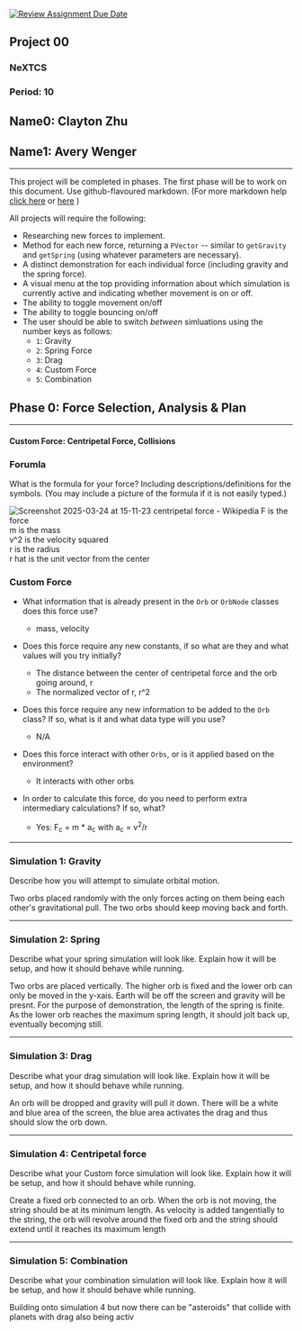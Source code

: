 [![Review Assignment Due Date](https://classroom.github.com/assets/deadline-readme-button-22041afd0340ce965d47ae6ef1cefeee28c7c493a6346c4f15d667ab976d596c.svg)](https://classroom.github.com/a/gbHItYk9)
## Project 00
### NeXTCS 
### Period: 10 
## Name0: Clayton Zhu
## Name1: Avery Wenger 
---

This project will be completed in phases. The first phase will be to work on this document. Use github-flavoured markdown. (For more markdown help [click here](https://github.com/adam-p/markdown-here/wiki/Markdown-Cheatsheet) or [here](https://docs.github.com/en/get-started/writing-on-github/getting-started-with-writing-and-formatting-on-github/basic-writing-and-formatting-syntax) )

All projects will require the following:
- Researching new forces to implement.
- Method for each new force, returning a `PVector`  -- similar to `getGravity` and `getSpring` (using whatever parameters are necessary).
- A distinct demonstration for each individual force (including gravity and the spring force).
- A visual menu at the top providing information about which simulation is currently active and indicating whether movement is on or off.
- The ability to toggle movement on/off
- The ability to toggle bouncing on/off
- The user should be able to switch _between_ simluations using the number keys as follows:
  - `1`: Gravity
  - `2`: Spring Force
  - `3`: Drag
  - `4`: Custom Force
  - `5`: Combination


## Phase 0: Force Selection, Analysis & Plan
---------- 

#### Custom Force: Centripetal Force, Collisions

### Forumla
What is the formula for your force? Including descriptions/definitions for the symbols. (You may include a picture of the formula if it is not easily typed.)


![Screenshot 2025-03-24 at 15-11-23 centripetal force - Wikipedia](https://github.com/user-attachments/assets/4cb5bffe-6e63-4b42-8e27-a6f4b05d584f)
F is the force <br>
m is the mass <br>
v^2 is the velocity squared <br>
r is the radius <br>
r hat is the unit vector from the center <br>




### Custom Force
- What information that is already present in the `Orb` or `OrbNode` classes does this force use?
  - mass, velocity

- Does this force require any new constants, if so what are they and what values will you try initially?
  - The distance between the center of centripetal force and the orb going around, r
  - The normalized vector of r, r^2

- Does this force require any new information to be added to the `Orb` class? If so, what is it and what data type will you use?
  - N/A

- Does this force interact with other `Orbs`, or is it applied based on the environment?
  - It interacts with other orbs

- In order to calculate this force, do you need to perform extra intermediary calculations? If so, what?
  - Yes: F<sub>c</sub> =  m * a<sub>c</sub> with a<sub>c</sub> = v<sup>2</sup>/r 

--- 

### Simulation 1: Gravity
Describe how you will attempt to simulate orbital motion.

Two orbs placed randomly with the only forces acting on them being each other's gravitational pull. The two orbs should keep moving back and forth.

--- 

### Simulation 2: Spring
Describe what your spring simulation will look like. Explain how it will be setup, and how it should behave while running.

Two orbs are placed vertically. The higher orb is fixed and the lower orb can only be moved in the y-xais. Earth will be off the screen and gravity will be presnt. For the purpose of demonstration, the length of the spring is finite. As the lower orb reaches the maximum spring length, it should jolt back up, eventually becomjng still.

--- 

### Simulation 3: Drag
Describe what your drag simulation will look like. Explain how it will be setup, and how it should behave while running.

An orb will be dropped and gravity will pull it down. There will be a white and blue area of the screen, the blue area activates the drag and thus should slow the orb down.

--- 

### Simulation 4: Centripetal force
Describe what your Custom force simulation will look like. Explain how it will be setup, and how it should behave while running.

Create a fixed orb connected to an orb. When the orb is not moving, the string should be at its minimum length. As velocity is added tangentially to the string, the orb will revolve around the fixed orb and the string should extend until it reaches its maximum length

--- 

### Simulation 5: Combination
Describe what your combination simulation will look like. Explain how it will be setup, and how it should behave while running.

Building onto simulation 4 but now there can be "asteroids" that collide with planets with drag also being activ
